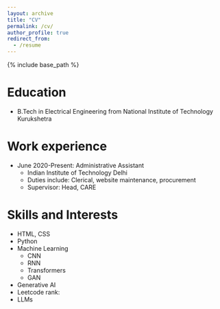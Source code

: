 ```yaml
---
layout: archive
title: "CV"
permalink: /cv/
author_profile: true
redirect_from:
  - /resume
---
```


{% include base_path %}

Education
======
* B.Tech in Electrical Engineering from National Institute of Technology Kurukshetra

Work experience
======
* June 2020-Present: Administrative Assistant
  * Indian Institute of Technology Delhi
  * Duties include: Clerical, website maintenance, procurement
  * Supervisor: Head, CARE
  
Skills and Interests
======
* HTML, CSS
* Python
* Machine Learning
  * CNN
  * RNN
  * Transformers
  * GAN
* Generative AI
* Leetcode rank:
* LLMs

